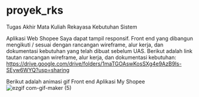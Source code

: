 # proyek_rks
Tugas Akhir Mata Kuliah Rekayasa Kebutuhan Sistem

Aplikasi Web Shopee Saya dapat tampil responsif. Front end yang dibangun mengikuti / sesuai dengan rancangan wireframe, alur kerja, dan dokumentasi kebutuhan yang telah dibuat sebelum UAS. Berikut adalah link tautan rancangan wireframe, alur kerja, dan dokumentasi kebutuhan:
https://drive.google.com/drive/folders/1maTGOAswKosSXg4e9AzB9ls-SEyw6WYQ?usp=sharing

Berikut adalah animasi gif Front end Aplikasi My Shopee 
![ezgif com-gif-maker (5)](https://user-images.githubusercontent.com/48074488/106460946-adf8d480-64c6-11eb-9044-62c6f91a8e08.gif)

